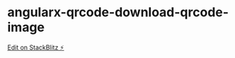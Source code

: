 # angularx-qrcode-download-qrcode-image

[Edit on StackBlitz ⚡️](https://stackblitz.com/edit/angularx-qrcode-download-qrcode-image-rsd4w4)
